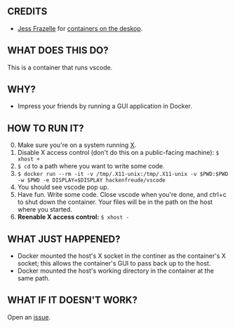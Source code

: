 ## CREDITS
* [Jess Frazelle](https://github.com/jfrazelle) for [containers on the deskop](https://blog.jessfraz.com/post/docker-containers-on-the-desktop/).

## WHAT DOES THIS DO?
This is a container that runs vscode.

## WHY?
* Impress your friends by running a GUI application in Docker.

## HOW TO RUN IT?
0. Make sure you're on a system running [X](https://en.wikipedia.org/wiki/X_Window_System).
1. Disable X access control (don't do this on a public-facing machine): `$ xhost +`
2. `$ cd` to a path where you want to write some code.
3. ``$ docker run --rm -it -v /tmp/.X11-unix:/tmp/.X11-unix -v $PWD:$PWD -w $PWD -e DISPLAY=$DISPLAY hackenfreude/vscode``
4. You should see vscode pop up.
5. Have fun. Write some code. Close vscode when you're done, and ctrl+c to shut down the container. Your files will be in the path on the host where you started.
6. __Reenable X access control:__ `$ xhost -`

## WHAT JUST HAPPENED?
* Docker mounted the host's X socket in the continer as the container's X socket; this allows the container's GUI to pass back up to the host.
* Docker mounted the host's working directory in the container at the same path.

## WHAT IF IT DOESN'T WORK?
Open an [issue](https://github.com/hackenfreude/docker-vscode/issues/new).
